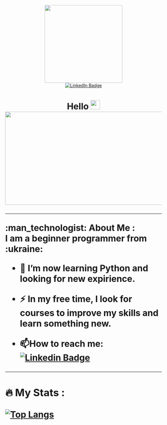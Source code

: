 <div id="header" align="center">
  <img src="https://media.giphy.com/media/WtTnAfZn6aVJfBzlN3/giphy.gif" width="250"/>
<div id="badges">
  <a href="https://www.linkedin.com/in/dean-mak-6b9248250/">
    <img src="https://img.shields.io/badge/LinkedIn-blue?style=for-the-badge&logo=linkedin&logoColor=white" alt="LinkedIn Badge"/>
  </a>
</div>
<div id="header" align="center">
  <img src="https://komarev.com/ghpvc/?username=Deanmak26&style=flat-square&color=blue" alt=""/>
  </div>
<h1>
  Hello
  <img src="https://media.giphy.com/media/hvRJCLFzcasrR4ia7z/giphy.gif" width="30px"/>
<div align="center">
  <img src="https://media.giphy.com/media/dWesBcTLavkZuG35MI/giphy.gif" width="600" height="300"/>
</div>
  
  ---
  
<div id="header" align="left"> 
  :man_technologist: About Me :
</div>
<div id="header" align="left">  
  I am a beginner programmer from :ukraine:
<div id="header" align="left"> 
  
- :open_book: I’m now learning Python and looking for new expirience.

- :zap: In my free time, I look for courses to improve my skills and learn something new.

- :mailbox:How to reach me: [![Linkedin Badge](https://img.shields.io/badge/-DeanMak-blue?style=flat&logo=Linkedin&logoColor=white)](https://www.linkedin.com/in/dean-mak-6b9248250/) 
  
 ---
  
### :fire: My Stats :
  [![Top Langs](https://github-readme-stats.vercel.app/api/top-langs/?username=Denmak26)](https://github.com/anuraghazra/github-readme-stats)
